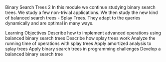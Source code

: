 Binary Search Trees 2
In this module we continue studying binary search trees. We study a few non-trivial applications. We then study the new kind of balanced search trees - Splay Trees. They adapt to the queries dynamically and are optimal in many ways.


Learning Objectives
Describe how to implement advanced operations using balanced binary search trees
Describe how splay trees work
Analyze the running time of operations with splay trees
Apply amortized analysis to splay trees
Apply binary search trees in programming challenges
Develop a balanced binary search tree